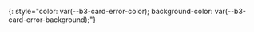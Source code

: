 > 
{: style="color: var(--b3-card-error-color); background-color: var(--b3-card-error-background);"}